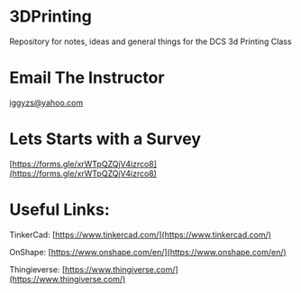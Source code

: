 # 3DPrinting
Repository for notes, ideas and general things for the DCS 3d Printing Class

# Email The Instructor
iggyzs@yahoo.com

# Lets Starts with a Survey

[https://forms.gle/xrWTpQZQjV4izrco8](https://forms.gle/xrWTpQZQjV4izrco8)


# Useful Links:

TinkerCad:
[https://www.tinkercad.com/](https://www.tinkercad.com/)

OnShape:
[https://www.onshape.com/en/](https://www.onshape.com/en/)

Thingieverse:
[https://www.thingiverse.com/](https://www.thingiverse.com/)

